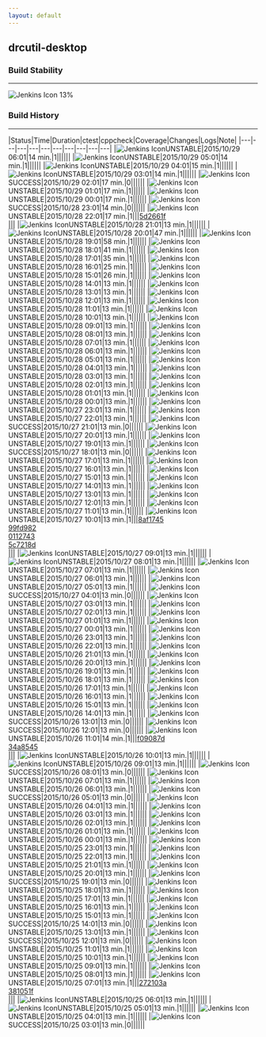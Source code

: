 ```yaml
---
layout: default
---
```

## drcutil-desktop
### Build Stability
___
![Jenkins Icon](http://jenkinshrg.github.io/images/48x48/health-00to19.png)
13%
  
### Build History
___
|Status|Time|Duration|<span class='badge'>ctest</span>|<span class='badge'>cppcheck</span>|Coverage|Changes|Logs|Note|
|---|---|---|---|---|---|---|---|---|---|
|![Jenkins Icon](http://jenkinshrg.github.io/images/24x24/yellow.png)UNSTABLE|2015/10/29 06:01|14 min.|1||||||
|![Jenkins Icon](http://jenkinshrg.github.io/images/24x24/yellow.png)UNSTABLE|2015/10/29 05:01|14 min.|1||||||
|![Jenkins Icon](http://jenkinshrg.github.io/images/24x24/yellow.png)UNSTABLE|2015/10/29 04:01|15 min.|1||||||
|![Jenkins Icon](http://jenkinshrg.github.io/images/24x24/yellow.png)UNSTABLE|2015/10/29 03:01|14 min.|1||||||
|![Jenkins Icon](http://jenkinshrg.github.io/images/24x24/blue.png)SUCCESS|2015/10/29 02:01|17 min.|0||||||
|![Jenkins Icon](http://jenkinshrg.github.io/images/24x24/yellow.png)UNSTABLE|2015/10/29 01:01|17 min.|1||||||
|![Jenkins Icon](http://jenkinshrg.github.io/images/24x24/yellow.png)UNSTABLE|2015/10/29 00:01|17 min.|1||||||
|![Jenkins Icon](http://jenkinshrg.github.io/images/24x24/blue.png)SUCCESS|2015/10/28 23:01|14 min.|0||||||
|![Jenkins Icon](http://jenkinshrg.github.io/images/24x24/yellow.png)UNSTABLE|2015/10/28 22:01|17 min.|1|||[5d2661f](https://github.com/fkanehiro/hrpsys-base/commit/5d2661f)<br>|||
|![Jenkins Icon](http://jenkinshrg.github.io/images/24x24/yellow.png)UNSTABLE|2015/10/28 21:01|13 min.|1||||||
|![Jenkins Icon](http://jenkinshrg.github.io/images/24x24/yellow.png)UNSTABLE|2015/10/28 20:01|47 min.|1||||||
|![Jenkins Icon](http://jenkinshrg.github.io/images/24x24/yellow.png)UNSTABLE|2015/10/28 19:01|58 min.|1||||||
|![Jenkins Icon](http://jenkinshrg.github.io/images/24x24/yellow.png)UNSTABLE|2015/10/28 18:01|41 min.|1||||||
|![Jenkins Icon](http://jenkinshrg.github.io/images/24x24/yellow.png)UNSTABLE|2015/10/28 17:01|35 min.|1||||||
|![Jenkins Icon](http://jenkinshrg.github.io/images/24x24/yellow.png)UNSTABLE|2015/10/28 16:01|25 min.|1||||||
|![Jenkins Icon](http://jenkinshrg.github.io/images/24x24/yellow.png)UNSTABLE|2015/10/28 15:01|26 min.|1||||||
|![Jenkins Icon](http://jenkinshrg.github.io/images/24x24/yellow.png)UNSTABLE|2015/10/28 14:01|13 min.|1||||||
|![Jenkins Icon](http://jenkinshrg.github.io/images/24x24/yellow.png)UNSTABLE|2015/10/28 13:01|13 min.|1||||||
|![Jenkins Icon](http://jenkinshrg.github.io/images/24x24/yellow.png)UNSTABLE|2015/10/28 12:01|13 min.|1||||||
|![Jenkins Icon](http://jenkinshrg.github.io/images/24x24/yellow.png)UNSTABLE|2015/10/28 11:01|13 min.|1||||||
|![Jenkins Icon](http://jenkinshrg.github.io/images/24x24/yellow.png)UNSTABLE|2015/10/28 10:01|13 min.|1||||||
|![Jenkins Icon](http://jenkinshrg.github.io/images/24x24/yellow.png)UNSTABLE|2015/10/28 09:01|13 min.|1||||||
|![Jenkins Icon](http://jenkinshrg.github.io/images/24x24/yellow.png)UNSTABLE|2015/10/28 08:01|13 min.|1||||||
|![Jenkins Icon](http://jenkinshrg.github.io/images/24x24/yellow.png)UNSTABLE|2015/10/28 07:01|13 min.|1||||||
|![Jenkins Icon](http://jenkinshrg.github.io/images/24x24/yellow.png)UNSTABLE|2015/10/28 06:01|13 min.|1||||||
|![Jenkins Icon](http://jenkinshrg.github.io/images/24x24/yellow.png)UNSTABLE|2015/10/28 05:01|13 min.|1||||||
|![Jenkins Icon](http://jenkinshrg.github.io/images/24x24/yellow.png)UNSTABLE|2015/10/28 04:01|13 min.|1||||||
|![Jenkins Icon](http://jenkinshrg.github.io/images/24x24/yellow.png)UNSTABLE|2015/10/28 03:01|13 min.|1||||||
|![Jenkins Icon](http://jenkinshrg.github.io/images/24x24/yellow.png)UNSTABLE|2015/10/28 02:01|13 min.|1||||||
|![Jenkins Icon](http://jenkinshrg.github.io/images/24x24/yellow.png)UNSTABLE|2015/10/28 01:01|13 min.|1||||||
|![Jenkins Icon](http://jenkinshrg.github.io/images/24x24/yellow.png)UNSTABLE|2015/10/28 00:01|13 min.|1||||||
|![Jenkins Icon](http://jenkinshrg.github.io/images/24x24/yellow.png)UNSTABLE|2015/10/27 23:01|13 min.|1||||||
|![Jenkins Icon](http://jenkinshrg.github.io/images/24x24/yellow.png)UNSTABLE|2015/10/27 22:01|13 min.|1||||||
|![Jenkins Icon](http://jenkinshrg.github.io/images/24x24/blue.png)SUCCESS|2015/10/27 21:01|13 min.|0||||||
|![Jenkins Icon](http://jenkinshrg.github.io/images/24x24/yellow.png)UNSTABLE|2015/10/27 20:01|13 min.|1||||||
|![Jenkins Icon](http://jenkinshrg.github.io/images/24x24/yellow.png)UNSTABLE|2015/10/27 19:01|13 min.|1||||||
|![Jenkins Icon](http://jenkinshrg.github.io/images/24x24/blue.png)SUCCESS|2015/10/27 18:01|13 min.|0||||||
|![Jenkins Icon](http://jenkinshrg.github.io/images/24x24/yellow.png)UNSTABLE|2015/10/27 17:01|13 min.|1||||||
|![Jenkins Icon](http://jenkinshrg.github.io/images/24x24/yellow.png)UNSTABLE|2015/10/27 16:01|13 min.|1||||||
|![Jenkins Icon](http://jenkinshrg.github.io/images/24x24/yellow.png)UNSTABLE|2015/10/27 15:01|13 min.|1||||||
|![Jenkins Icon](http://jenkinshrg.github.io/images/24x24/yellow.png)UNSTABLE|2015/10/27 14:01|13 min.|1||||||
|![Jenkins Icon](http://jenkinshrg.github.io/images/24x24/yellow.png)UNSTABLE|2015/10/27 13:01|13 min.|1||||||
|![Jenkins Icon](http://jenkinshrg.github.io/images/24x24/yellow.png)UNSTABLE|2015/10/27 12:01|13 min.|1||||||
|![Jenkins Icon](http://jenkinshrg.github.io/images/24x24/yellow.png)UNSTABLE|2015/10/27 11:01|13 min.|1||||||
|![Jenkins Icon](http://jenkinshrg.github.io/images/24x24/yellow.png)UNSTABLE|2015/10/27 10:01|13 min.|1|||[8af1745](https://github.com/fkanehiro/hrpsys-base/commit/8af1745)<br>[99fd982](https://github.com/fkanehiro/hrpsys-base/commit/99fd982)<br>[0112743](https://github.com/fkanehiro/hrpsys-base/commit/0112743)<br>[5c7218d](https://github.com/fkanehiro/hrpsys-base/commit/5c7218d)<br>|||
|![Jenkins Icon](http://jenkinshrg.github.io/images/24x24/yellow.png)UNSTABLE|2015/10/27 09:01|13 min.|1||||||
|![Jenkins Icon](http://jenkinshrg.github.io/images/24x24/yellow.png)UNSTABLE|2015/10/27 08:01|13 min.|1||||||
|![Jenkins Icon](http://jenkinshrg.github.io/images/24x24/yellow.png)UNSTABLE|2015/10/27 07:01|13 min.|1||||||
|![Jenkins Icon](http://jenkinshrg.github.io/images/24x24/yellow.png)UNSTABLE|2015/10/27 06:01|13 min.|1||||||
|![Jenkins Icon](http://jenkinshrg.github.io/images/24x24/yellow.png)UNSTABLE|2015/10/27 05:01|13 min.|1||||||
|![Jenkins Icon](http://jenkinshrg.github.io/images/24x24/blue.png)SUCCESS|2015/10/27 04:01|13 min.|0||||||
|![Jenkins Icon](http://jenkinshrg.github.io/images/24x24/yellow.png)UNSTABLE|2015/10/27 03:01|13 min.|1||||||
|![Jenkins Icon](http://jenkinshrg.github.io/images/24x24/yellow.png)UNSTABLE|2015/10/27 02:01|13 min.|1||||||
|![Jenkins Icon](http://jenkinshrg.github.io/images/24x24/yellow.png)UNSTABLE|2015/10/27 01:01|13 min.|1||||||
|![Jenkins Icon](http://jenkinshrg.github.io/images/24x24/yellow.png)UNSTABLE|2015/10/27 00:01|13 min.|1||||||
|![Jenkins Icon](http://jenkinshrg.github.io/images/24x24/yellow.png)UNSTABLE|2015/10/26 23:01|13 min.|1||||||
|![Jenkins Icon](http://jenkinshrg.github.io/images/24x24/yellow.png)UNSTABLE|2015/10/26 22:01|13 min.|1||||||
|![Jenkins Icon](http://jenkinshrg.github.io/images/24x24/yellow.png)UNSTABLE|2015/10/26 21:01|13 min.|1||||||
|![Jenkins Icon](http://jenkinshrg.github.io/images/24x24/yellow.png)UNSTABLE|2015/10/26 20:01|13 min.|1||||||
|![Jenkins Icon](http://jenkinshrg.github.io/images/24x24/yellow.png)UNSTABLE|2015/10/26 19:01|13 min.|1||||||
|![Jenkins Icon](http://jenkinshrg.github.io/images/24x24/yellow.png)UNSTABLE|2015/10/26 18:01|13 min.|1||||||
|![Jenkins Icon](http://jenkinshrg.github.io/images/24x24/yellow.png)UNSTABLE|2015/10/26 17:01|13 min.|1||||||
|![Jenkins Icon](http://jenkinshrg.github.io/images/24x24/yellow.png)UNSTABLE|2015/10/26 16:01|13 min.|1||||||
|![Jenkins Icon](http://jenkinshrg.github.io/images/24x24/yellow.png)UNSTABLE|2015/10/26 15:01|13 min.|1||||||
|![Jenkins Icon](http://jenkinshrg.github.io/images/24x24/yellow.png)UNSTABLE|2015/10/26 14:01|13 min.|1||||||
|![Jenkins Icon](http://jenkinshrg.github.io/images/24x24/blue.png)SUCCESS|2015/10/26 13:01|13 min.|0||||||
|![Jenkins Icon](http://jenkinshrg.github.io/images/24x24/blue.png)SUCCESS|2015/10/26 12:01|13 min.|0||||||
|![Jenkins Icon](http://jenkinshrg.github.io/images/24x24/yellow.png)UNSTABLE|2015/10/26 11:01|14 min.|1|||[f09087d](https://github.com/jrl-umi3218/hrpsys-humanoid/commit/f09087d)<br>[34a8545](https://github.com/jrl-umi3218/hrpsys-humanoid/commit/34a8545)<br>|||
|![Jenkins Icon](http://jenkinshrg.github.io/images/24x24/yellow.png)UNSTABLE|2015/10/26 10:01|13 min.|1||||||
|![Jenkins Icon](http://jenkinshrg.github.io/images/24x24/yellow.png)UNSTABLE|2015/10/26 09:01|13 min.|1||||||
|![Jenkins Icon](http://jenkinshrg.github.io/images/24x24/blue.png)SUCCESS|2015/10/26 08:01|13 min.|0||||||
|![Jenkins Icon](http://jenkinshrg.github.io/images/24x24/yellow.png)UNSTABLE|2015/10/26 07:01|13 min.|1||||||
|![Jenkins Icon](http://jenkinshrg.github.io/images/24x24/yellow.png)UNSTABLE|2015/10/26 06:01|13 min.|1||||||
|![Jenkins Icon](http://jenkinshrg.github.io/images/24x24/blue.png)SUCCESS|2015/10/26 05:01|13 min.|0||||||
|![Jenkins Icon](http://jenkinshrg.github.io/images/24x24/yellow.png)UNSTABLE|2015/10/26 04:01|13 min.|1||||||
|![Jenkins Icon](http://jenkinshrg.github.io/images/24x24/yellow.png)UNSTABLE|2015/10/26 03:01|13 min.|1||||||
|![Jenkins Icon](http://jenkinshrg.github.io/images/24x24/yellow.png)UNSTABLE|2015/10/26 02:01|13 min.|1||||||
|![Jenkins Icon](http://jenkinshrg.github.io/images/24x24/yellow.png)UNSTABLE|2015/10/26 01:01|13 min.|1||||||
|![Jenkins Icon](http://jenkinshrg.github.io/images/24x24/yellow.png)UNSTABLE|2015/10/26 00:01|13 min.|1||||||
|![Jenkins Icon](http://jenkinshrg.github.io/images/24x24/yellow.png)UNSTABLE|2015/10/25 23:01|13 min.|1||||||
|![Jenkins Icon](http://jenkinshrg.github.io/images/24x24/yellow.png)UNSTABLE|2015/10/25 22:01|13 min.|1||||||
|![Jenkins Icon](http://jenkinshrg.github.io/images/24x24/yellow.png)UNSTABLE|2015/10/25 21:01|13 min.|1||||||
|![Jenkins Icon](http://jenkinshrg.github.io/images/24x24/yellow.png)UNSTABLE|2015/10/25 20:01|13 min.|1||||||
|![Jenkins Icon](http://jenkinshrg.github.io/images/24x24/blue.png)SUCCESS|2015/10/25 19:01|13 min.|0||||||
|![Jenkins Icon](http://jenkinshrg.github.io/images/24x24/yellow.png)UNSTABLE|2015/10/25 18:01|13 min.|1||||||
|![Jenkins Icon](http://jenkinshrg.github.io/images/24x24/yellow.png)UNSTABLE|2015/10/25 17:01|13 min.|1||||||
|![Jenkins Icon](http://jenkinshrg.github.io/images/24x24/yellow.png)UNSTABLE|2015/10/25 16:01|13 min.|1||||||
|![Jenkins Icon](http://jenkinshrg.github.io/images/24x24/yellow.png)UNSTABLE|2015/10/25 15:01|13 min.|1||||||
|![Jenkins Icon](http://jenkinshrg.github.io/images/24x24/blue.png)SUCCESS|2015/10/25 14:01|13 min.|0||||||
|![Jenkins Icon](http://jenkinshrg.github.io/images/24x24/yellow.png)UNSTABLE|2015/10/25 13:01|13 min.|1||||||
|![Jenkins Icon](http://jenkinshrg.github.io/images/24x24/blue.png)SUCCESS|2015/10/25 12:01|13 min.|0||||||
|![Jenkins Icon](http://jenkinshrg.github.io/images/24x24/yellow.png)UNSTABLE|2015/10/25 11:01|13 min.|1||||||
|![Jenkins Icon](http://jenkinshrg.github.io/images/24x24/yellow.png)UNSTABLE|2015/10/25 10:01|13 min.|1||||||
|![Jenkins Icon](http://jenkinshrg.github.io/images/24x24/yellow.png)UNSTABLE|2015/10/25 09:01|13 min.|1||||||
|![Jenkins Icon](http://jenkinshrg.github.io/images/24x24/yellow.png)UNSTABLE|2015/10/25 08:01|13 min.|1||||||
|![Jenkins Icon](http://jenkinshrg.github.io/images/24x24/yellow.png)UNSTABLE|2015/10/25 07:01|13 min.|1|||[272103a](https://github.com/fkanehiro/hrpsys-base/commit/272103a)<br>[381051f](https://github.com/fkanehiro/hrpsys-base/commit/381051f)<br>|||
|![Jenkins Icon](http://jenkinshrg.github.io/images/24x24/yellow.png)UNSTABLE|2015/10/25 06:01|13 min.|1||||||
|![Jenkins Icon](http://jenkinshrg.github.io/images/24x24/yellow.png)UNSTABLE|2015/10/25 05:01|13 min.|1||||||
|![Jenkins Icon](http://jenkinshrg.github.io/images/24x24/yellow.png)UNSTABLE|2015/10/25 04:01|13 min.|1||||||
|![Jenkins Icon](http://jenkinshrg.github.io/images/24x24/blue.png)SUCCESS|2015/10/25 03:01|13 min.|0||||||
